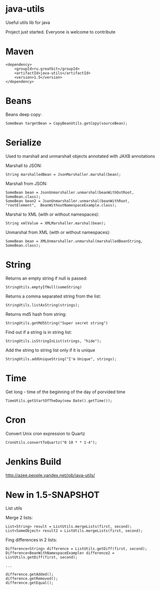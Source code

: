 java-utils
==========

Useful utils lib for java

Project just started. Everyone is welcome to contribute

Maven
==========

```
<dependency>
    <groupId>ru.greatbit</groupId>
    <artifactId>java-utils</artifactId>
    <version>1.5</version>
</dependency>
```

Beans
==========
Beans deep copy:

```
SomeBean targetBean = CopyBeanUtils.getCopy(sourceBean);
```


Serialize
==========
Used to marshall and unmarshall objects annotated with JAXB annotations

Marshall to JSON:

```
String marshalledBean = JsonMarshaller.marshal(bean);
```

Marshall from JSON:

```
SomeBean bean = JsonUnmarshaller.unmarshal(beanWithOutRoot, SomeBean.class);
SomeBean bean2 = JsonUnmarshaller.unmarshal(beanWithRoot, "rootElement",  BeanWithoutNamespaceExample.class);
```

Marshal to XML (with or without namespaces):

```
String xmlValue = XMLMarshaller.marshal(bean);
```

Unmarshal from XML (with or without namespaces):

```
SomeBean bean = XMLUnmarshaller.unmarshal(marshalledBeanString, SomeBean.class);
```

String
==========
Returns an empty string if null is passed:

```
StringUtils.emptyIfNull(someString)
```


Returns a comma separated string from the list:

```
StringUtils.listAsString(strings);
```


Returns md5 hash from string:

```
StringUtils.getMd5String("Super secret string")
```


Find out if a string is in string list:

```
StringUtils.isStringInList(strings, "hide");
```


Add the string to string list only if it is unique

```
StringUtils.addUniqueString("I'm Unique", strings);
```

Time
==========
Get long - time of the beginning of the day of porvided time

```
TimeUtils.getStartOfTheDay(new Date().getTime());
```

Cron
==========
Convert Unix cron expression to Quartz

```
CronUtils.convertToQuartz("0 10 * * 1-4");
```

Jenkins Build
==========
http://azee.people.yandex.net/job/java-utils/

New in 1.5-SNAPSHOT
==========

List utils

Merge 2 lists:
```
List<String> result = ListUtils.mergeLists(first, second);
List<SomeObject> result2 = ListUtils.mergeLists(first, second);
```

Fing differences in 2 lists:
```
Difference<String> difference = ListUtils.getDiff(first, second);
Difference<BeanWithNamespaceExample> difference2 = ListUtils.getDiff(first, second);

...

difference.getAdded();
difference.getRemoved();
difference.getEqual();
```
